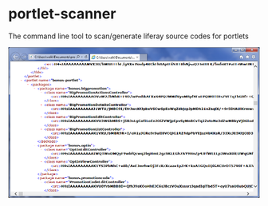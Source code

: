 portlet-scanner
===============

The command line tool to scan/generate liferay source codes for portlets

[![Screen short](portlet-scanner.png)](https://github.com/javadev/portlet-scanner)

